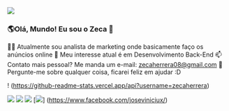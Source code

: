 <img src = "https://github.com/pr2tik1/pr2tik1/blob/master/IMAGE-NAME"> 

### 🌎Olá, Mundo! Eu sou o Zeca 👋 
👩‍💻 Atualmente sou analista de marketing onde basicamente faço os anúncios online
🎯 Meu interesse atual é em Desenvolvimento Back-End
📫 Contato mais pessoal? Me manda um e-mail: zecaherrera08@gmail.com
💬 Pergunte-me sobre qualquer coisa, ficarei feliz em ajudar :D

! (https://github-readme-stats.vercel.app/api?username=zecaherrera)

[<img src = "https://img.shields.io/badge/twitter-%231DA1F2.svg?&style=for-the-badge&logo=twitter&logoColor=white" />](https://twitter.com/JosVinc47335387) [<img src = "https://img.shields.io/badge/linkedin-%230077B5.svg?&style=for-the-badge&logo=linkedin&logoColor=white" />](https://www.linkedin.com/in/jose-vin%C3%ADcius-a867a71a7/) [<img src = "https://img.shields.io/badge/instagram-%23E4405F.svg?&style=for-the-badge&logo=instagram&logoColor=white">](https://www.instagram.com/zecaherrera/) [<img src = "https://img.shields.io/badge/facebook-%231877F2.svg?&style=for-the-badge&logo=facebook&logoColor = white ">] (https://www.facebook.com/joseviniciux/) 
